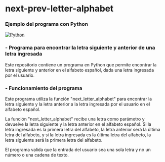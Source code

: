 # next-prev-letter-alphabet

### Ejemplo del programa con Python 

[![Python](https://img.shields.io/badge/Python-4479A1?style=for-the-badge&logo=python&logoColor=white&labelColor=101010)]()

### - Programa para encontrar la letra siguiente y anterior de una letra ingresada

Este repositorio contiene un programa en Python que permite encontrar la letra siguiente
y anterior en el alfabeto español, dada una letra ingresada por el usuario.

### - Funcionamiento del programa
Este programa utiliza la función "next_letter_alphabet" para encontrar la letra siguiente y la 
letra anterior a la letra ingresada por el usuario en el alfabeto español.

La función "next_letter_alphabet" recibe una letra como parámetro y devuelve la letra 
siguiente y la letra anterior en el alfabeto español. Si la letra ingresada es la primera letra del 
alfabeto, la letra anterior será la última letra del alfabeto, y si la letra ingresada es la última 
letra del alfabeto, la letra siguiente será la primera letra del alfabeto.

El programa valida que la entrada del usuario sea una sola letra y no un número o una cadena de texto.

